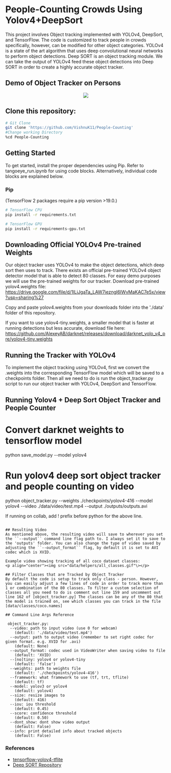 # People-Counting Crowds Using Yolov4+DeepSort

This project involves Object tracking implemented with YOLOv4, DeepSort, and TensorFlow. The code is customized to track people in crowds specifically, however, can be modified for other object categories. YOLOv4 is a state of the art algorithm that uses deep convolutional neural networks to perform object detections. Deep SORT is an object tracking module. We can take the output of YOLOv4 feed these object detections into Deep SORT in order to create a highly accurate object tracker.

## Demo of Object Tracker on Persons
<p align="center"><img src="data/helpers/demo.gif"\></p>

## Clone this repository:
```bash
# Git Clone
git clone 'https://github.com/VishnuK11/People-Counting'
#Change working Directory
%cd People-Counting
```

## Getting Started
To get started, install the proper dependencies using Pip. Refer to tangoeye_run.ipynb for using code blocks. Alternatively, individual code blocks are explained below.

### Pip
(TensorFlow 2 packages require a pip version >19.0.)
```bash
# TensorFlow CPU
pip install -r requirements.txt

# TensorFlow GPU
pip install -r requirements-gpu.txt
```

## Downloading Official YOLOv4 Pre-trained Weights
Our object tracker uses YOLOv4 to make the object detections, which deep sort then uses to track. There exists an official pre-trained YOLOv4 object detector model that is able to detect 80 classes. For easy demo purposes we will use the pre-trained weights for our tracker.
Download pre-trained yolov4.weights file: https://drive.google.com/file/d/1lLiJgaTa_LAW7iezngl6IWvMaKAC7e5x/view?usp=sharing%27

Copy and paste yolov4.weights from your downloads folder into the './data' folder of this repository.

If you want to use yolov4-tiny.weights, a smaller model that is faster at running detections but less accurate, download file here: https://github.com/AlexeyAB/darknet/releases/download/darknet_yolo_v4_pre/yolov4-tiny.weights

## Running the Tracker with YOLOv4
To implement the object tracking using YOLOv4, first we convert the .weights into the corresponding TensorFlow model which will be saved to a checkpoints folder. Then all we need to do is run the object_tracker.py script to run our object tracker with YOLOv4, DeepSort and TensorFlow.

## Running Yolov4 + Deep Sort Object Tracker and People Counter

# Convert darknet weights to tensorflow model
python save_model.py --model yolov4 

# Run yolov4 deep sort object tracker and people counting on video
python object_tracker.py --weights ./checkpoints/yolov4-416 --model yolov4 --video ./data/video/test.mp4 --output ./outputs/outputs.avi 

If running on collab, add ! prefix before python for the above line.
```

## Resulting Video
As mentioned above, the resulting video will save to wherever you set the ``--output`` command line flag path to. I always set it to save to the 'outputs' folder. You can also change the type of video saved by adjusting the ``--output_format`` flag, by default it is set to AVI codec which is XVID.

Example video showing tracking of all coco dataset classes:
<p align="center"><img src="data/helpers/all_classes.gif"\></p>

## Filter Classes that are Tracked by Object Tracker
By default the code is setup to track only class - person. However, you can easily adjust a few lines of code in order to track more than 1 or combination of the 80 classes. To filter a custom selection of classes all you need to do is comment out line 159 and uncomment out line 162 of [object_tracker.py] The classes can be any of the 80 that the model is trained on, see which classes you can track in the file [data/classes/coco.names]

## Command Line Args Reference
  
 object_tracker.py:
  --video: path to input video (use 0 for webcam)
    (default: './data/video/test.mp4')
  --output: path to output video (remember to set right codec for given format. e.g. XVID for .avi)
    (default: None)
  --output_format: codec used in VideoWriter when saving video to file
    (default: 'XVID)
  --[no]tiny: yolov4 or yolov4-tiny
    (default: 'false')
  --weights: path to weights file
    (default: './checkpoints/yolov4-416')
  --framework: what framework to use (tf, trt, tflite)
    (default: tf)
  --model: yolov3 or yolov4
    (default: yolov4)
  --size: resize images to
    (default: 416)
  --iou: iou threshold
    (default: 0.45)
  --score: confidence threshold
    (default: 0.50)
  --dont_show: dont show video output
    (default: False)
  --info: print detailed info about tracked objects
    (default: False)
```

### References  

  * [tensorflow-yolov4-tflite](https://github.com/hunglc007/tensorflow-yolov4-tflite)
  * [Deep SORT Repository](https://github.com/nwojke/deep_sort)
